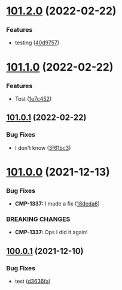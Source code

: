 # [101.2.0](https://github.com/alltidsemester/restrict-branch/compare/v101.1.0...v101.2.0) (2022-02-22)


### Features

* testing ([40d9757](https://github.com/alltidsemester/restrict-branch/commit/40d9757af9bedbd417a836c290962ab5afe992ab))



# [101.1.0](https://github.com/alltidsemester/restrict-branch/compare/v101.0.1...v101.1.0) (2022-02-22)


### Features

* Test ([1e7c452](https://github.com/alltidsemester/restrict-branch/commit/1e7c452811cd75a88e69e3e3f5e0451ef62b5ce4))



## [101.0.1](https://github.com/alltidsemester/restrict-branch/compare/v101.0.0...v101.0.1) (2022-02-22)


### Bug Fixes

* I don't know ([3f61bc3](https://github.com/alltidsemester/restrict-branch/commit/3f61bc33e3b7a8fda7b3af3e2a685f3ce7b4934e))



# [101.0.0](https://github.com/alltidsemester/restrict-branch/compare/v100.0.1...v101.0.0) (2021-12-13)


### Bug Fixes

* **CMP-1337:** I made a fix ([18deda6](https://github.com/alltidsemester/restrict-branch/commit/18deda68342faed8513d1ad007fded4114fdba72))


### BREAKING CHANGES

* **CMP-1337:** Ops I did it again!



## [100.0.1](https://github.com/alltidsemester/restrict-branch/compare/v14.0.0...v100.0.1) (2021-12-10)


### Bug Fixes

* test ([d3636fa](https://github.com/alltidsemester/restrict-branch/commit/d3636fafa5629d2ea309e845c926135bd5b3bc14))



